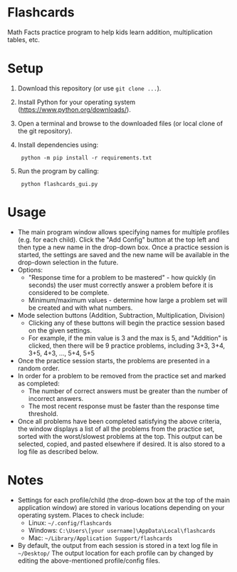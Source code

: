 # Flashcards
Math Facts practice program to help kids learn addition, multiplication tables, etc.

# Setup
1. Download this repository (or use `git clone ...`).
1. Install Python for your operating system (https://www.python.org/downloads/).
1. Open a terminal and browse to the downloaded files (or local clone of the git repository).
1. Install dependencies using:

        python -m pip install -r requirements.txt

1. Run the program by calling:

        python flashcards_gui.py


# Usage
- The main program window allows specifying names for multiple profiles (e.g. for each child).  Click the "Add Config" button at the top left and then type a new name in the drop-down box.  Once a practice session is started, the settings are saved and the new name will be available in the drop-down selection in the future.
- Options:
    - "Response time for a problem to be mastered" - how quickly (in seconds) the user must correctly answer a problem before it is considered to be complete.
    - Minimum/maximum values - determine how large a problem set will be created and with what numbers.
- Mode selection buttons (Addition, Subtraction, Multiplication, Division)
    - Clicking any of these buttons will begin the practice session based on the given settings.
    - For example, if the min value is 3 and the max is 5, and "Addition" is clicked, then there will be 9 practice problems, including 3+3, 3+4, 3+5, 4+3, ..., 5+4, 5+5
- Once the practice session starts, the problems are presented in a random order.
- In order for a problem to be removed from the practice set and marked as completed:
    - The number of correct answers must be greater than the number of incorrect answers.
    - The most recent response must be faster than the response time threshold.
- Once all problems have been completed satisfying the above criteria, the window displays a list of all the problems from the practice set, sorted with the worst/slowest problems at the top.  This output can be selected, copied, and pasted elsewhere if desired.  It is also stored to a log file as described below.

# Notes
- Settings for each profile/child (the drop-down box at the top of the main application window) are stored in various locations depending on your operating system.  Places to check include:
    - Linux:  `~/.config/flashcards`
    - Windows:  `C:\Users\[your username]\AppData\Local\flashcards`
    - Mac:  `~/Library/Application Support/flashcards`
- By default, the output from each session is stored in a text log file in `~/Desktop/`  The output location for each profile can by changed by editing the above-mentioned profile/config files.
